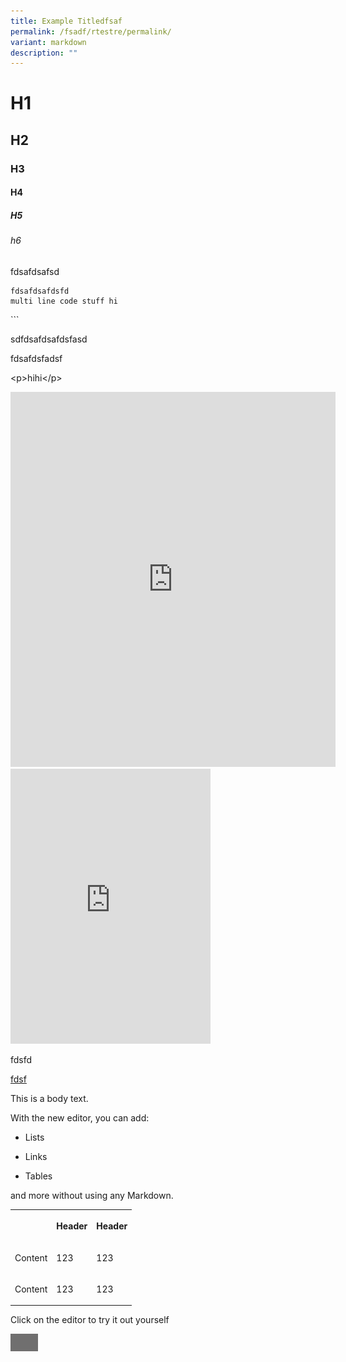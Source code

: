 ```yaml
---
title: Example Titledfsaf
permalink: /fsadf/rtestre/permalink/
variant: markdown
description: ""
---
```

<h1>H1</h1><h2>H2</h2><h3>H3</h3><h4>H4</h4><h5>H5</h5><h6>h6</h6><p>fdsafdsafsd</p><pre><code>fdsafdsafdsfd
multi line code stuff hi</code></pre><p>```</p><p>sdfdsafdsafdsfasd</p><p>fdsafdsfadsf</p><p>&lt;p&gt;hihi&lt;/p&gt;</p><div class="iframe-wrapper"><iframe height="600" width="520" allowfullscreen="true" frameborder="0" src="https://www.instagram.com/p/BdJRABkDbXU/embed/"></iframe></div><div class="iframe-wrapper"><iframe height="440" width="320" allowfullscreen="true" frameborder="0" src="https://www.instagram.com/reel/CxsPSk4MBuB/embed/"></iframe></div><p>fdsfd</p><p></p><p><a href="dsfdfsdfdsf" rel="noopener noreferrer nofollow" target="_blank">fdsf</a></p><p>This is a body text.</p><p>With the new editor, you can add:</p><ul data-tight="true" class="tight"><li><p>Lists</p></li><li><p>Links</p></li><li><p>Tables</p></li></ul><p>and more without using any Markdown.</p><table><tbody><tr><th rowspan="1" colspan="1"><p></p></th><th rowspan="1" colspan="1"><p>Header</p></th><th rowspan="1" colspan="1"><p>Header</p></th></tr><tr><td rowspan="1" colspan="1"><p>Content</p></td><td rowspan="1" colspan="1"><p>123</p></td><td rowspan="1" colspan="1"><p>123</p></td></tr><tr><td rowspan="1" colspan="1"><p>Content</p></td><td rowspan="1" colspan="1"><p>123</p></td><td rowspan="1" colspan="1"><p>123</p></td></tr></tbody></table><p>Click on the editor to try it out yourself</p>
<img alt="this is alt text" src="/images/fghdshghfdghdgfh.png">